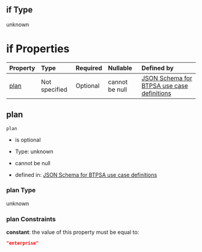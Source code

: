 ## if Type

unknown

# if Properties

| Property      | Type          | Required | Nullable       | Defined by                                                                                                                                                                                                                                    |
| :------------ | :------------ | :------- | :------------- | :-------------------------------------------------------------------------------------------------------------------------------------------------------------------------------------------------------------------------------------------- |
| [plan](#plan) | Not specified | Optional | cannot be null | [JSON Schema for BTPSA use case definitions](btpsa-usecase-properties-services-items-allof-1-then-allof-41-then-allof-12-if-properties-plan.md "undefined#/properties/services/items/allOf/1/then/allOf/41/then/allOf/12/if/properties/plan") |

## plan



`plan`

*   is optional

*   Type: unknown

*   cannot be null

*   defined in: [JSON Schema for BTPSA use case definitions](btpsa-usecase-properties-services-items-allof-1-then-allof-41-then-allof-12-if-properties-plan.md "undefined#/properties/services/items/allOf/1/then/allOf/41/then/allOf/12/if/properties/plan")

### plan Type

unknown

### plan Constraints

**constant**: the value of this property must be equal to:

```json
"enterprise"
```
